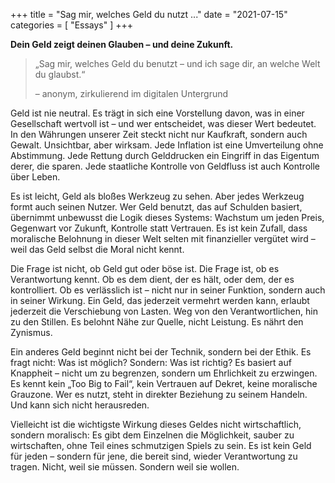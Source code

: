 +++
title = "Sag mir, welches Geld du nutzt ..."
date = "2021-07-15"
categories = [
    "Essays"
]
+++

**Dein Geld zeigt deinen Glauben – und deine Zukunft.**

> „Sag mir, welches Geld du benutzt – und ich sage dir, an welche Welt du glaubst.“
>
> – anonym, zirkulierend im digitalen Untergrund

Geld ist nie neutral. Es trägt in sich eine Vorstellung davon, was in einer Gesellschaft wertvoll ist – und wer entscheidet, was dieser Wert bedeutet. In den Währungen unserer Zeit steckt nicht nur Kaufkraft, sondern auch Gewalt. Unsichtbar, aber wirksam. Jede Inflation ist eine Umverteilung ohne Abstimmung. Jede Rettung durch Gelddrucken ein Eingriff in das Eigentum derer, die sparen. Jede staatliche Kontrolle von Geldfluss ist auch Kontrolle über Leben.

Es ist leicht, Geld als bloßes Werkzeug zu sehen. Aber jedes Werkzeug formt auch seinen Nutzer. Wer Geld benutzt, das auf Schulden basiert, übernimmt unbewusst die Logik dieses Systems: Wachstum um jeden Preis, Gegenwart vor Zukunft, Kontrolle statt Vertrauen. Es ist kein Zufall, dass moralische Belohnung in dieser Welt selten mit finanzieller vergütet wird – weil das Geld selbst die Moral nicht kennt.

Die Frage ist nicht, ob Geld gut oder böse ist. Die Frage ist, ob es Verantwortung kennt. Ob es dem dient, der es hält, oder dem, der es kontrolliert. Ob es verlässlich ist – nicht nur in seiner Funktion, sondern auch in seiner Wirkung. Ein Geld, das jederzeit vermehrt werden kann, erlaubt jederzeit die Verschiebung von Lasten. Weg von den Verantwortlichen, hin zu den Stillen. Es belohnt Nähe zur Quelle, nicht Leistung. Es nährt den Zynismus.

Ein anderes Geld beginnt nicht bei der Technik, sondern bei der Ethik. Es fragt nicht: Was ist möglich? Sondern: Was ist richtig? Es basiert auf Knappheit – nicht um zu begrenzen, sondern um Ehrlichkeit zu erzwingen. Es kennt kein „Too Big to Fail“, kein Vertrauen auf Dekret, keine moralische Grauzone. Wer es nutzt, steht in direkter Beziehung zu seinem Handeln. Und kann sich nicht herausreden.

Vielleicht ist die wichtigste Wirkung dieses Geldes nicht wirtschaftlich, sondern moralisch: Es gibt dem Einzelnen die Möglichkeit, sauber zu wirtschaften, ohne Teil eines schmutzigen Spiels zu sein. Es ist kein Geld für jeden – sondern für jene, die bereit sind, wieder Verantwortung zu tragen. Nicht, weil sie müssen. Sondern weil sie wollen.